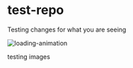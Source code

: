 # test-repo
Testing changes for what you are seeing

<h1fdrg>
  <h2efhi>

![loading-animation](https://user-images.githubusercontent.com/43674846/208649068-96128cf4-44eb-48ce-905a-464198dd6bb9.gif)

testing images
